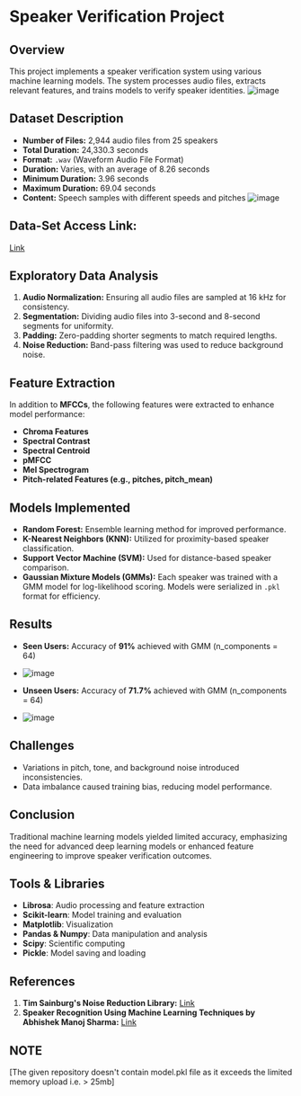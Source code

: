# Speaker Verification Project

## Overview

This project implements a speaker verification system using various machine learning models. The system processes audio files, extracts relevant features, and trains models to verify speaker identities.
![image](https://github.com/user-attachments/assets/91a3954e-81da-4172-a0a1-30b883f53947)


## Dataset Description

- **Number of Files:** 2,944 audio files from 25 speakers
- **Total Duration:** 24,330.3 seconds
- **Format:** `.wav` (Waveform Audio File Format)
- **Duration:** Varies, with an average of 8.26 seconds
- **Minimum Duration:** 3.96 seconds
- **Maximum Duration:** 69.04 seconds
- **Content:** Speech samples with different speeds and pitches
![image](https://github.com/user-attachments/assets/35489bf1-5c97-493d-b281-a83fa40c1d89)

## Data-Set Access Link:
[Link](https://www.kaggle.com/datasets/kongaevans/speaker-recognition-dataset/data)

## Exploratory Data Analysis

1. **Audio Normalization:** Ensuring all audio files are sampled at 16 kHz for consistency.
2. **Segmentation:** Dividing audio files into 3-second and 8-second segments for uniformity.
3. **Padding:** Zero-padding shorter segments to match required lengths.
4. **Noise Reduction:** Band-pass filtering was used to reduce background noise.

## Feature Extraction

In addition to **MFCCs**, the following features were extracted to enhance model performance:

- **Chroma Features**
- **Spectral Contrast**
- **Spectral Centroid**
- **pMFCC**
- **Mel Spectrogram**
- **Pitch-related Features (e.g., pitches, pitch\_mean)**

## Models Implemented

- **Random Forest:** Ensemble learning method for improved performance.
- **K-Nearest Neighbors (KNN):** Utilized for proximity-based speaker classification.
- **Support Vector Machine (SVM):** Used for distance-based speaker comparison.
- **Gaussian Mixture Models (GMMs):** Each speaker was trained with a GMM model for log-likelihood scoring. Models were serialized in `.pkl` format for efficiency.

## Results

- **Seen Users:** Accuracy of **91%** achieved with GMM (n\_components = 64)
- ![image](https://github.com/user-attachments/assets/e2012e84-084a-4a90-91ee-da0a00126cf9)

- **Unseen Users:** Accuracy of **71.7%** achieved with GMM (n\_components = 64)
- ![image](https://github.com/user-attachments/assets/8ab869d6-3bb1-4abb-a5ee-2ac3a1654cf5)


## Challenges

- Variations in pitch, tone, and background noise introduced inconsistencies.
- Data imbalance caused training bias, reducing model performance.

## Conclusion

Traditional machine learning models yielded limited accuracy, emphasizing the need for advanced deep learning models or enhanced feature engineering to improve speaker verification outcomes.

## Tools & Libraries

- **Librosa**: Audio processing and feature extraction
- **Scikit-learn**: Model training and evaluation
- **Matplotlib**: Visualization
- **Pandas & Numpy**: Data manipulation and analysis
- **Scipy**: Scientific computing
- **Pickle**: Model saving and loading

## References

1. **Tim Sainburg's Noise Reduction Library:** [Link](https://doi.org/10.5281/zenodo.3243139)
2. **Speaker Recognition Using Machine Learning Techniques by Abhishek Manoj Sharma:** [Link](https://doi.org/10.31979/etd.fhhr-49pm)

## NOTE
[The given repository doesn't contain model.pkl file as it exceeds the limited memory upload i.e. > 25mb]

